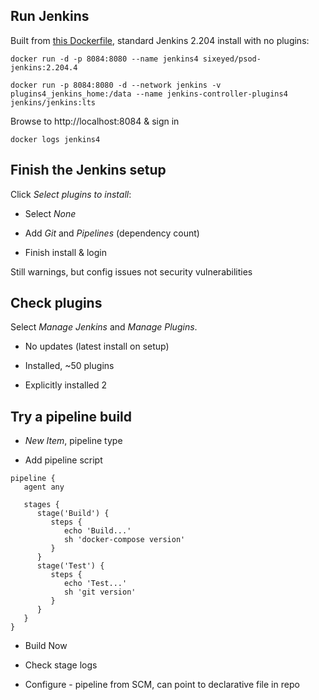 ## Run Jenkins

Built from [this Dockerfile](../jenkins/bare/Dockerfile), standard Jenkins 2.204 install with no plugins:

```
docker run -d -p 8084:8080 --name jenkins4 sixeyed/psod-jenkins:2.204.4

docker run -p 8084:8080 -d --network jenkins -v plugins4_jenkins_home:/data --name jenkins-controller-plugins4 jenkins/jenkins:lts

```

Browse to http://localhost:8084 & sign in

```
docker logs jenkins4
```

## Finish the Jenkins setup

Click _Select plugins to install_:

- Select _None_

- Add _Git_ and _Pipelines_ (dependency count)

- Finish install & login

Still warnings, but config issues not security vulnerabilities

## Check plugins

Select _Manage Jenkins_ and _Manage Plugins_.

- No updates (latest install on setup)

- Installed, ~50 plugins

- Explicitly installed 2

## Try a pipeline build

- _New Item_, pipeline type

- Add pipeline script

```
pipeline {
   agent any

   stages {
      stage('Build') {
         steps {
            echo 'Build...'
            sh 'docker-compose version'
         }
      }
      stage('Test') {
         steps {
            echo 'Test...'
            sh 'git version'
         }
      }
   }
}
```

- Build Now

- Check stage logs

- Configure - pipeline from SCM, can point to declarative file in repo
